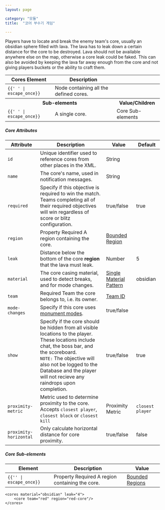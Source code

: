 ```yaml
---
layout: page

category: "모듈"
title:  "코어 부수기 게임"

---
```


Players have to locate and break the enemy team's core, usually an obsidian sphere filled with lava. The lava has to leak down a certain distance for the core to be destroyed. Lava should not be available anywhere else on the map, otherwise a core leak could be faked. This can also be avoided by keeping the lava far away enough from the core and not giving players buckets or the ability to craft them.

<div class='table-responsive'>
  <table class='table table-striped table-condensed'>
    <thead>
      <tr>
        <th>Cores Element</th>
        <th>Description</th>
        <th></th>
      </tr>
    </thead>
    <tbody>
      <tr>
        <td>
          <span class='highlight'>
            <code>{{'<cores> </cores>' | escape_once}}</code>
          </span>
        </td>
        <td>Node containing all the defined cores.</td>
        <td></td>
      </tr>
      <tr>
        <th colspan='2'>Sub-elements</th>
        <th>Value/Children</th>
      </tr>
      <tr>
        <td>
          <span class='highlight'>
            <code>{{'<core> </core>' | escape_once}}</code>
          </span>
        </td>
        <td>
          A single core.
        </td>
        <td>
          <span class='label label-default'>Core Sub-elements</span>
        </td>
      </tr>
    </tbody>
  </table>
</div>
<h5>Core Attributes</h5>
<div class='table-responsive'>
  <table class='table table-striped table-condensed'>
    <thead>
      <tr>
        <th>Attribute</th>
        <th>Description</th>
        <th>Value</th>
        <th>Default</th>
      </tr>
    </thead>
    <tbody>
      <tr>
        <td>
          <code>id</code>
        </td>
        <td>Unique identifier used to reference cores from other places in the XML.</td>
        <td>
          <span class='label label-primary'>String</span>
        </td>
        <td></td>
      </tr>
      <tr>
        <td>
          <code>name</code>
        </td>
        <td>The core's name, used in notification messages.</td>
        <td>
          <span class='label label-primary'>String</span>
        </td>
        <td></td>
      </tr>
      <tr>
        <td>
          <code>required</code>
        </td>
        <td>
          Specify if this objective is required to win the match.
          <br/>
          Teams completing all of their required objectives will win regardless of score or blitz configuration.
        </td>
        <td>
          <span class='label label-primary'>true/false</span>
        </td>
        <td>
          true
        </td>
      </tr>
      <tr>
        <td>
          <code>region</code>
        </td>
        <td>
          <span class='label label-default' title='Can be either this attribute or a sub-element.'>Property</span>
          <span class='label label-danger'>Required</span>
          A region containing the core.
        </td>
        <td>
          <a href='/modules/regions'>Bounded Region</a>
        </td>
        <td></td>
      </tr>
      <tr>
        <td>
          <code>leak</code>
        </td>
        <td>Distance below the bottom of the core <strong>region</strong> that the lava must leak.</td>
        <td>
          <span class='label label-primary'>Number</span>
        </td>
        <td>5</td>
      </tr>
      <tr>
        <td>
          <code>material</code>
        </td>
        <td>The core casing material, used to detect breaks, and for mode changes.</td>
        <td>
          <a href='/reference/inventory#material_matchers'>Single Material Pattern</a>
        </td>
        <td>obsidian</td>
      </tr>
      <tr>
        <td>
          <code>team</code>
        </td>
        <td>
          <span class='label label-danger'>Required</span>
          Team the core belongs to, i.e. its owner.
        </td>
        <td>
          <a href='/modules/teams'>Team ID</a>
        </td>
        <td></td>
      </tr>
      <tr>
        <td>
          <code>mode-changes</code>
        </td>
        <td>
          Specify if this core uses
          <a href='/modules/monument_modes'>monument modes</a>.
        </td>
        <td>
          <span class='label label-primary'>true/false</span>
        </td>
        <td></td>
      </tr>
      <tr>
        <td>
          <code>show</code>
        </td>
        <td>
          Specify if the core should be hidden from all visible locations to the player. These locations include chat, the boss bar, and the scoreboard.
          <br/>
          <code>NOTE:</code>
          The objective will also not be logged to the Database and the player will not recieve any raindrops upon completion.
        </td>
        <td>
          <span class='label label-primary'>true/false</span>
        </td>
        <td>true</td>
      </tr>
      <tr>
        <td>
          <code>proximity-metric</code>
        </td>
        <td>
          Metric used to determine proximity to the core.
          <br/>
          Accepts <code>closest player</code>, <code>closest block</code> or <code>closest kill</code>
        </td>
        <td>
          <span class='label label-primary'>Proximity Metric</span>
        </td>
        <td>
          <code>closest player</code>
        </td>
      </tr>
      <tr>
        <td>
          <code>proximity-horizontal</code>
        </td>
        <td>
          Only calculate horizontal distance for core proximity.
        </td>
        <td>
          <span class='label label-primary'>true/false</span>
        </td>
        <td>false</td>
      </tr>
    </tbody>
  </table>
</div>
<h5>Core Sub-elements</h5>
<div class='table-responsive'>
  <table class='table table-striped table-condensed'>
    <thead>
      <tr>
        <th>Element</th>
        <th>Description</th>
        <th>Value</th>
      </tr>
    </thead>
    <tbody>
      <tr>
        <td>
          <span class='highlight'>
            <code>{{'<region>' | escape_once}}</code>
          </span>
        </td>
        <td>
          <span class='label label-default' title='Can be either this sub-element or an attribute.'>Property</span>
          <span class='label label-danger'>Required</span>
          A region containing the core.
        </td>
        <td>
          <a href='/modules/regions'>Bounded Regions</a>
        </td>
      </tr>
    </tbody>
  </table>
</div>
    <cores material="obsidian" leak="8">
        <core team="blue">
            <region><cuboid min="10,15,12" max="12,13,16"/></region>
        </core>
    </cores>

    <cores material="obsidian" leak="4">
        <core team="red" region="red-core"/>
    </cores>
